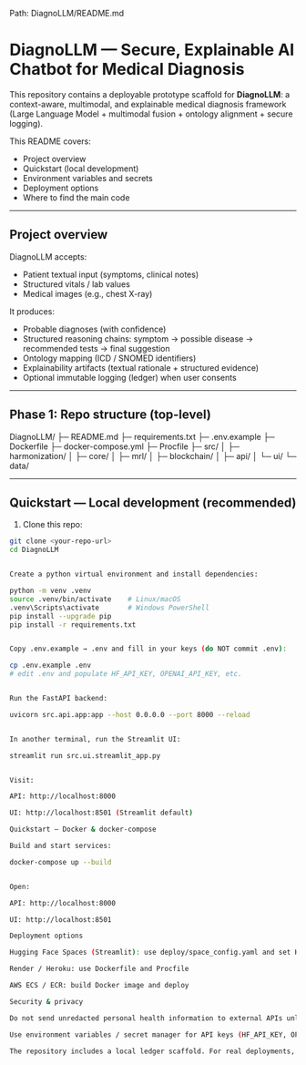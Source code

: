 Path: DiagnoLLM/README.md

# DiagnoLLM — Secure, Explainable AI Chatbot for Medical Diagnosis

This repository contains a deployable prototype scaffold for **DiagnoLLM**:
a context-aware, multimodal, and explainable medical diagnosis framework
(Large Language Model + multimodal fusion + ontology alignment + secure logging).

This README covers:
- Project overview
- Quickstart (local development)
- Environment variables and secrets
- Deployment options
- Where to find the main code

---

## Project overview

DiagnoLLM accepts:
- Patient textual input (symptoms, clinical notes)
- Structured vitals / lab values
- Medical images (e.g., chest X-ray)

It produces:
- Probable diagnoses (with confidence)
- Structured reasoning chains: symptom → possible disease → recommended tests → final suggestion
- Ontology mapping (ICD / SNOMED identifiers)
- Explainability artifacts (textual rationale + structured evidence)
- Optional immutable logging (ledger) when user consents

---

## Phase 1: Repo structure (top-level)



DiagnoLLM/
├─ README.md
├─ requirements.txt
├─ .env.example
├─ Dockerfile
├─ docker-compose.yml
├─ Procfile
├─ src/
│ ├─ harmonization/
│ ├─ core/
│ ├─ mrl/
│ ├─ blockchain/
│ ├─ api/
│ └─ ui/
└─ data/


---

## Quickstart — Local development (recommended)

1. Clone this repo:
```bash
git clone <your-repo-url>
cd DiagnoLLM


Create a python virtual environment and install dependencies:

python -m venv .venv
source .venv/bin/activate    # Linux/macOS
.venv\Scripts\activate       # Windows PowerShell
pip install --upgrade pip
pip install -r requirements.txt


Copy .env.example → .env and fill in your keys (do NOT commit .env):

cp .env.example .env
# edit .env and populate HF_API_KEY, OPENAI_API_KEY, etc.


Run the FastAPI backend:

uvicorn src.api.app:app --host 0.0.0.0 --port 8000 --reload


In another terminal, run the Streamlit UI:

streamlit run src.ui.streamlit_app.py


Visit:

API: http://localhost:8000

UI: http://localhost:8501 (Streamlit default)

Quickstart — Docker & docker-compose

Build and start services:

docker-compose up --build


Open:

API: http://localhost:8000

UI: http://localhost:8501

Deployment options

Hugging Face Spaces (Streamlit): use deploy/space_config.yaml and set HF secrets

Render / Heroku: use Dockerfile and Procfile

AWS ECS / ECR: build Docker image and deploy

Security & privacy

Do not send unredacted personal health information to external APIs unless permitted by your institution and compliant with local law (HIPAA/GDPR).

Use environment variables / secret manager for API keys (HF_API_KEY, OPENAI_API_KEY).

The repository includes a local ledger scaffold. For real deployments, integrate with an institutional audit/logging system and legal review.